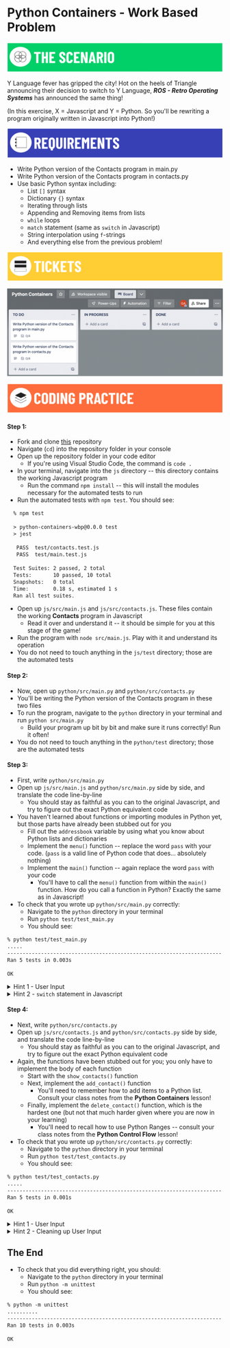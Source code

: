 <!-- {% raw %} -->
# Python Containers - Work Based Problem

![scenario](/assets/banner-scenario.png)

Y Language fever has gripped the city! Hot on the heels of Triangle announcing their decision to switch to Y Language, ***ROS - Retro Operating Systems*** has announced the same thing!

<!-- Remember the **Contacts** program you helped write, what seems like a long, long time ago?

Now you'll be rewriting the **Contacts** program into Y Language.

Good luck! -->

(In this exercise, X = Javascript and Y = Python. So you'll be rewriting a program originally written in Javascript into Python!)

![requirements](/assets/banner-requirements.png)

- Write Python version of the Contacts program in main.py
- Write Python version of the Contacts program in contacts.py 
- Use basic Python syntax including:
  - List `[]` syntax
  - Dictionary `{}` syntax
  - Iterating through lists
  - Appending and Removing items from lists
  - `while` loops
  - `match` statement (same as `switch` in Javascript)
  - String interpolation using `f`-strings
  - And everything else from the previous problem!

![tickets](/assets/banner-tickets.png)

<!-- [Trello Board](https://trello.com/b/gndzk6Iz/python-containers) -->

![trello board](/assets/M4L1.3-python-containers-trello-board.png)

![coding practice](/assets/banner-coding.png)

#### Step 1:

- Fork and clone [this](https://git.generalassemb.ly/SEI-Standard-Curriculum/M4L3-python-containers-wbp) repository
- Navigate (`cd`) into the repository folder in your console
- Open up the repository folder in your code editor
  - If you're using Visual Studio Code, the command is `code .`
- In your terminal, navigate into the `js` directory -- this directory contains the working Javascript program
  - Run the command `npm install` -- this will install the modules necessary for the automated tests to run
- Run the automated tests with `npm test`. You should see:
```
  % npm test

  > python-containers-wbp@0.0.0 test
  > jest

   PASS  test/contacts.test.js
   PASS  test/main.test.js

  Test Suites: 2 passed, 2 total
  Tests:       10 passed, 10 total
  Snapshots:   0 total
  Time:        0.18 s, estimated 1 s
  Ran all test suites.
  ```
- Open up `js/src/main.js` and `js/src/contacts.js`. These files contain the working **Contacts** program in Javascript
  <!-- - You'll recall that you worked on this before! The new addition here is the implementation of the `deleteContact()` function, which previously was not yet implemented -->
  - Read it over and understand it -- it should be simple for you at this stage of the game!
- Run the program with `node src/main.js`. Play with it and understand its operation
- You do not need to touch anything in the `js/test` directory; those are the automated tests

#### Step 2:

- Now, open up `python/src/main.py` and `python/src/contacts.py`
- You'll be writing the Python version of the Contacts program in these two files
- To run the program, navigate to the `python` directory in your terminal and run  `python src/main.py`
  - Build your program up bit by bit and make sure it runs correctly! Run it often!
- You do not need to touch anything in the `python/test` directory; those are the automated tests

#### Step 3:

- First, write `python/src/main.py`
- Open up `js/src/main.js` and `python/src/main.py` side by side, and translate the code line-by-line
  - You should stay as faithful as you can to the original Javascript, and try to figure out the exact Python equivalent code
- You haven't learned about functions or importing modules in Python yet, but those parts have already been stubbed out for you
  - Fill out the `addressbook` variable by using what you know about Python lists and dictionaries
  - Implement the `menu()` function -- replace the word `pass` with your code. (`pass` is a valid line of Python code that does... absolutely nothing)
  - Implement the `main()` function -- again replace the word `pass` with your code
    - You'll have to call the `menu()` function from within the `main()` function. How do you call a function in Python? Exactly the same as in Javascript!
- To check that you wrote up `python/src/main.py` correctly:
  - Navigate to the `python` directory in your terminal
  - Run `python test/test_main.py`
  - You should see:

```
% python test/test_main.py
.....
----------------------------------------------------------------------
Ran 5 tests in 0.003s

OK
```

<details>
<summary>Hint 1 - User Input</summary>

You do not need <code>prompt-sync</code> in Python, as Python already has prompting built in. So these lines do not need to be translated to Python

 <!-- <pre><code>
 const promptSync = require('prompt-sync');
 const prompt = promptSync({ sigint: true });
</code></pre> -->
<!-- HTML generated using hilite.me -->
<pre style="background: #111111; overflow:auto;width:auto;border:solid gray;border-width:.1em .1em .1em .8em;padding:.2em .6em; margin: 0; line-height: 125%"><span style="color: #fb660a; font-weight: bold">const</span> <span style="color: #ffffff">promptSync</span> <span style="color: #ffffff">=</span> <span style="color: #ffffff">require(</span><span style="color: #0086d2">&#39;prompt-sync&#39;</span><span style="color: #ffffff">);</span>
<span style="color: #fb660a; font-weight: bold">const</span> <span style="color: #ffffff">prompt</span> <span style="color: #ffffff">=</span> <span style="color: #ffffff">promptSync({</span> <span style="color: #ffffff">sigint:</span> <span style="color: #fb660a; font-weight: bold">true</span> <span style="color: #ffffff">});</span>
</pre>

 How do you prompt a user in Python? That was covered in the <strong>Control Flow in Python</strong> lesson!
</details>

<details>
<summary>Hint 2 - <code>switch</code> statement in Javascript</summary>

In Python, the <a href="https://docs.python.org/3.10/whatsnew/3.10.html#pep-634-structural-pattern-matching"><code>match</code> statement</a>  is the equivalent of the <code>switch</code> statement in Javascript
</details>

#### Step 4:

- Next, write `python/src/contacts.py`
- Open up `js/src/contacts.js` and `python/src/contacts.py` side by side, and translate the code line-by-line
  - You should stay as faithful as you can to the original Javascript, and try to figure out the exact Python equivalent code
- Again, the functions have been stubbed out for you; you only have to implement the body of each function
  - Start with the `show_contacts()` function
  - Next, implement the `add_contact()` function
    - You'll need to remember how to add items to a Python list. Consult your class notes from the **Python Containers** lesson!
  - Finally, implement the `delete_contact()` function, which is the hardest one (but not that much harder given where you are now in your learning)
    - You'll need to recall how to use Python Ranges -- consult your class notes from the **Python Control Flow** lesson!
- To check that you wrote up `python/src/contacts.py` correctly:
  - Navigate to the `python` directory in your terminal
  - Run `python test/test_contacts.py`
  - You should see:
   
```
% python test/test_contacts.py
.....
----------------------------------------------------------------------
Ran 5 tests in 0.001s

OK
```

<details>
<summary>Hint 1 - User Input</summary>

You do not need <code>prompt-sync</code> in Python, as Python already has prompting built in. So these lines do not need to be translated to Python

 <!-- <pre><code>
 const promptSync = require('prompt-sync');
 const prompt = promptSync({ sigint: true });
</code></pre> -->
<!-- HTML generated using hilite.me -->
<pre style="background: #111111; overflow:auto;width:auto;border:solid gray;border-width:.1em .1em .1em .8em;padding:.2em .6em; margin: 0; line-height: 125%"><span style="color: #fb660a; font-weight: bold">const</span> <span style="color: #ffffff">promptSync</span> <span style="color: #ffffff">=</span> <span style="color: #ffffff">require(</span><span style="color: #0086d2">&#39;prompt-sync&#39;</span><span style="color: #ffffff">);</span>
<span style="color: #fb660a; font-weight: bold">const</span> <span style="color: #ffffff">prompt</span> <span style="color: #ffffff">=</span> <span style="color: #ffffff">promptSync({</span> <span style="color: #ffffff">sigint:</span> <span style="color: #fb660a; font-weight: bold">true</span> <span style="color: #ffffff">});</span>
</pre>
<br>
How do you prompt a user in Python? That was covered in the <strong>Control Flow in Python</strong> lesson!
<br>
</details>


<details>
<summary>Hint 2 - Cleaning up User Input</summary>

Whenever a user is prompted for information, you should always sanitize the input by removing extra spaces before and after. This is accomplished in Javascript using the <code>.trim()</code> method, and in Python the equivalent is the <code>.strip()</code> method.
</details>

## The End

- To check that you did everything right, you should:
  - Navigate to the `python` directory in your terminal
  - Run `python -m unittest`
  - You should see:
   
```
% python -m unittest
..........
----------------------------------------------------------------------
Ran 10 tests in 0.003s

OK
```
<!-- {% endraw %} -->
